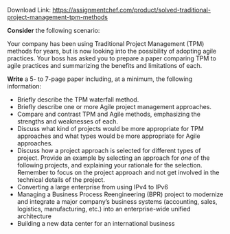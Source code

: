 Download Link: https://assignmentchef.com/product/solved-traditional-project-management-tpm-methods
<br>
<p class="AssignmentsLevel1"><strong>Consider</strong> the following scenario:

<p class="AssignmentsLevel1">Your company has been using Traditional Project Management (TPM) methods for years, but is now looking into the possibility of adopting agile practices. Your boss has asked you to prepare a paper comparing TPM to agile practices and summarizing the benefits and limitations of each.

<p class="AssignmentsLevel1"><strong>Write</strong> a 5- to 7-page paper including, at a minimum, the following information:

<ul>

 <li>Briefly describe the TPM waterfall method.</li>

 <li>Briefly describe one or more Agile project management approaches.</li>

 <li>Compare and contrast TPM and Agile methods, emphasizing the strengths and weaknesses of each.</li>

 <li>Discuss what kind of projects would be more appropriate for TPM approaches and what types would be more appropriate for Agile approaches.</li>

 <li>Discuss how a project approach is selected for different types of project. Provide an example by selecting an approach for <em>one</em> of the following projects, and explaining your rationale for the selection. Remember to focus on the project approach and not get involved in the technical details of the project.</li>

 <li>Converting a large enterprise from using IPv4 to IPv6</li>

 <li>Managing a Business Process Reengineering (BPR) project to modernize and integrate a major company’s business systems (accounting, sales, logistics, manufacturing, etc.) into an enterprise-wide unified architecture</li>

 <li>Building a new data center for an international business</li>

</ul>
